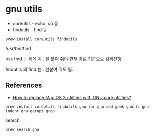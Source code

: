 # gnu utils
* coreutils - echo, cp 등
* findutils - find 등 
```
brew install coreutils findutils
```

/usr/bin/find

osx find 는 뒤에 꼭 . 을 붙여 줘야 현재 경로 기준으로 검색진행.

findutils 의 find 는 . 안붙여 줘도 됨.

## References
* [How to replace Mac OS X utilities with GNU core utilities?](https://apple.stackexchange.com/questions/69223/how-to-replace-mac-os-x-utilities-with-gnu-core-utilities)
```
brew install coreutils findutils gnu-tar gnu-sed gawk gnutls gnu-indent gnu-getopt grep
```

search
```
brew search gnu
```